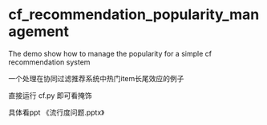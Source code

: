 # cf_recommendation_popularity_management
The demo show how to manage the popularity for a simple cf recommendation system

一个处理在协同过滤推荐系统中热门item长尾效应的例子

直接运行 cf.py 即可看掩饰

具体看ppt 《流行度问题.pptx》

